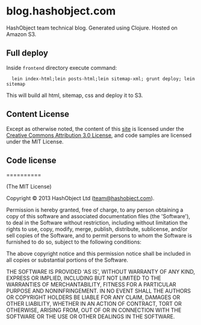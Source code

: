 # blog.hashobject.com

HashObject team technical blog. Generated using Clojure. Hosted on Amazon S3.


## Full deploy

Inside `frontend` directory execute command:

```
  lein index-html;lein posts-html;lein sitemap-xml; grunt deploy; lein sitemap
```

This will build all html, sitemap, css and deploy it to S3.


## Content License

Except as otherwise noted, the content of this [site](blog.hashobject.com)
is licensed under the [Creative Commons Attribution 3.0 License](http://creativecommons.org/licenses/by/3.0/),
and code samples are licensed under the MIT License.

## Code license
==========

(The MIT License)

Copyright © 2013 HashObject Ltd (team@hashobject.com).

Permission is hereby granted, free of charge, to any person obtaining a copy
of this software and associated documentation files (the 'Software'), to deal
in the Software without restriction, including without limitation the rights
to use, copy, modify, merge, publish, distribute, sublicense, and/or sell
copies of the Software, and to permit persons to whom the Software is
furnished to do so, subject to the following conditions:

The above copyright notice and this permission notice shall be included in all
copies or substantial portions of the Software.

THE SOFTWARE IS PROVIDED 'AS IS', WITHOUT WARRANTY OF ANY KIND, EXPRESS OR
IMPLIED, INCLUDING BUT NOT LIMITED TO THE WARRANTIES OF MERCHANTABILITY,
FITNESS FOR A PARTICULAR PURPOSE AND NONINFRINGEMENT. IN NO EVENT SHALL THE
AUTHORS OR COPYRIGHT HOLDERS BE LIABLE FOR ANY CLAIM, DAMAGES OR OTHER
LIABILITY, WHETHER IN AN ACTION OF CONTRACT, TORT OR OTHERWISE, ARISING FROM,
OUT OF OR IN CONNECTION WITH THE SOFTWARE OR THE USE OR OTHER DEALINGS IN THE
SOFTWARE.
